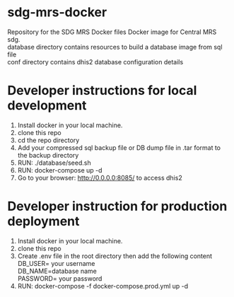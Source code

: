 # sdg-mrs-docker
Repository for the SDG MRS Docker files
Docker image for Central MRS sdg.  
database directory contains resources to build a database image from sql file  
conf directory contains dhis2 database configuration details


# Developer instructions for local development
1. Install docker in your local machine.
2. clone this repo
3. cd the repo directory
4. Add your compressed sql backup file or DB dump file in .tar format to the backup directory
5. RUN: ./database/seed.sh
6. RUN: docker-compose up -d
7. Go to your browser: http://0.0.0.0:8085/ to access dhis2


# Developer instruction for production deployment
1. Install docker in your local machine.
2. clone this repo
3. Create .env file in the root directory then add the following content  
        DB_USER= your username  
        DB_NAME=database name  
        PASSWORD= your password  
4. RUN: docker-compose -f docker-compose.prod.yml up -d
